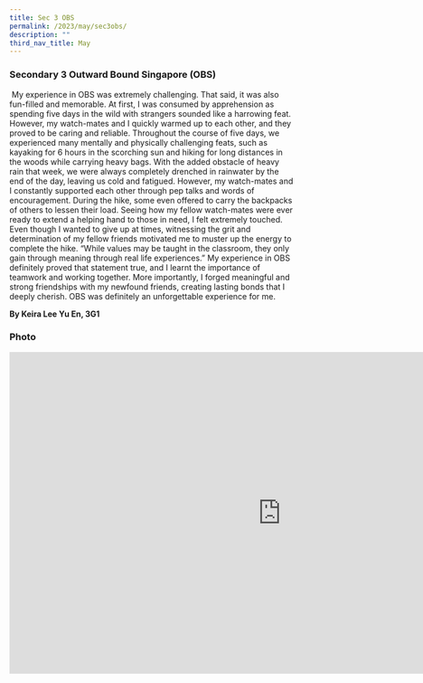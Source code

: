 ```yaml
---
title: Sec 3 OBS
permalink: /2023/may/sec3obs/
description: ""
third_nav_title: May
---
```

### Secondary 3 Outward Bound Singapore (OBS) ###

&nbsp;My experience in OBS was extremely challenging. That said, it was also fun-filled and memorable. At first, I was consumed by apprehension as spending five days in the wild with strangers sounded like a harrowing feat. However, my watch-mates and I quickly warmed up to each other, and they proved to be caring and reliable. Throughout the course of five days, we experienced many mentally and physically challenging feats, such as kayaking for 6 hours in the scorching sun and hiking for long distances in the woods while carrying heavy bags. With the added obstacle of heavy rain that week, we were always completely drenched in rainwater by the end of the day, leaving us cold and fatigued. However, my watch-mates and I constantly supported each other through pep talks and words of encouragement. During the hike, some even offered to carry the backpacks of others to lessen their load. Seeing how my fellow watch-mates were ever ready to extend a helping hand to those in need, I felt extremely touched. Even though I wanted to give up at times, witnessing the grit and determination of my fellow friends motivated me to muster up the energy to complete the hike. “While values may be taught in the classroom, they only gain through meaning through real life experiences.” My experience in OBS definitely proved that statement true, and I learnt the importance of teamwork and working together. More importantly, I forged meaningful and strong friendships with my newfound friends, creating lasting bonds that I deeply cherish. OBS was definitely an unforgettable experience for me.


**By Keira Lee Yu En, 3G1**


### Photo ###
<iframe src="https://docs.google.com/presentation/d/e/2PACX-1vRXROn7oKyZKRvfDqqRoHM3qEi3I3lPtHvNUp1lrUtFkQAcyiWstwO1cPjNz4ZulVOj6zfLITfsHmBL/embed?start=true&amp;loop=true&amp;delayms=3000" frameborder="0" width="960" height="569" allowfullscreen="true"></iframe>